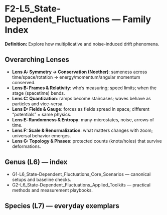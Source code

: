 # F2-L5_State-Dependent_Fluctuations — Family Index
**Definition:** Explore how multiplicative and noise-induced drift phenomena.

## Overarching Lenses

- **Lens A: Symmetry -> Conservation (Noether)**: sameness across time/space/rotation → energy/momentum/angular momentum conserved.
- **Lens B: Frames & Relativity**: who’s measuring; speed limits; when the stage (spacetime) bends.
- **Lens C: Quantization**: ramps become staircases; waves behave as particles and vice-versa.
- **Lens D: Fields & Gauge**: forces as fields spread in space; different “potentials” = same physics.
- **Lens E: Randomness & Entropy**: many-microstates, noise, arrows of time.
- **Lens F: Scale & Renormalization**: what matters changes with zoom; universal behavior emerges.
- **Lens G: Topology & Phases**: protected counts (knots/holes) that survive deformations.

## Genus (L6) — index
- G1-L6_State-Dependent_Fluctuations_Core_Scenarios — canonical setups and baseline checks.
- G2-L6_State-Dependent_Fluctuations_Applied_Toolkits — practical methods and measurement playbooks.

## Species (L7) — everyday exemplars
